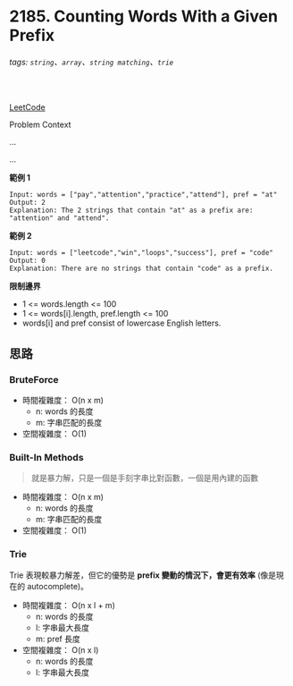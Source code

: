# 2185. Counting Words With a Given Prefix

###### tags: `string`、`array`、`string matching`、`trie`
<br>

[LeetCode](https://leetcode.com/problems/counting-words-with-a-given-prefix/)

Problem Context

...

...

**範例 1**
```
Input: words = ["pay","attention","practice","attend"], pref = "at"
Output: 2
Explanation: The 2 strings that contain "at" as a prefix are: "attention" and "attend".
```

**範例 2**
```
Input: words = ["leetcode","win","loops","success"], pref = "code"
Output: 0
Explanation: There are no strings that contain "code" as a prefix.
```

**限制邊界**
- 1 <= words.length <= 100
- 1 <= words[i].length, pref.length <= 100
- words[i] and pref consist of lowercase English letters.

## 思路

### BruteForce

- 時間複雜度： O(n x m)
  - n: words 的長度
  - m: 字串匹配的長度
- 空間複雜度： O(1)

### Built-In Methods

> 就是暴力解，只是一個是手刻字串比對函數，一個是用內建的函數

- 時間複雜度： O(n x m)
    - n: words 的長度
    - m: 字串匹配的長度
- 空間複雜度： O(1)

### Trie

Trie 表現較暴力解差，但它的優勢是 **prefix 變動的情況下，會更有效率** (像是現在的 autocomplete)。

- 時間複雜度： O(n x l + m)
  - n: words 的長度
  - l: 字串最大長度
  - m: pref 長度
- 空間複雜度： O(n x l)
  - n: words 的長度
  - l: 字串最大長度
